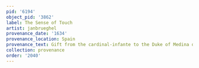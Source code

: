 ```yaml
---
pid: '6194'
object_pid: '3862'
label: The Sense of Touch
artist: janbrueghel
provenance_date: '1634'
provenance_location: Spain
provenance_text: Gift from the cardinal-infante to the Duke of Medina de las Torres
collection: provenance
order: '2040'
---
```


